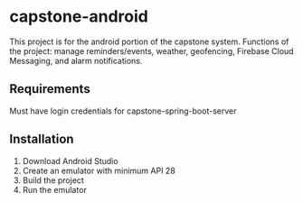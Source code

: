 # capstone-android
This project is for the android portion of the capstone system. Functions of the project: manage reminders/events, weather, geofencing, Firebase Cloud Messaging, and alarm notifications. 
## Requirements
Must have login credentials for capstone-spring-boot-server
## Installation
1. Download Android Studio
2. Create an emulator with minimum API 28
3. Build the project
4. Run the emulator
